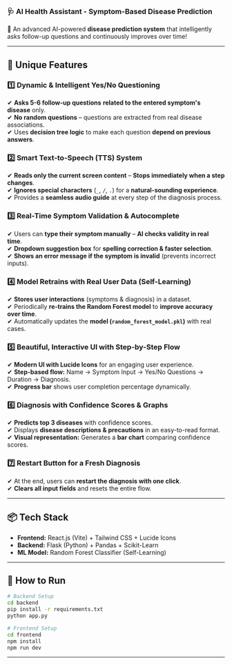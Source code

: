 
### **🩺 AI Health Assistant - Symptom-Based Disease Prediction**  

🚀 An advanced AI-powered **disease prediction system** that intelligently asks follow-up questions and continuously improves over time!  

---

## **🔹 Unique Features**  

### **1️⃣ Dynamic & Intelligent Yes/No Questioning**  
✔ **Asks 5-6 follow-up questions** **related to the entered symptom's disease** only.  
✔ **No random questions** – questions are extracted from real disease associations.  
✔ Uses **decision tree logic** to make each question **depend on previous answers**.  

### **2️⃣ Smart Text-to-Speech (TTS) System**  
✔ **Reads only the current screen content** – **Stops immediately when a step changes**.  
✔ **Ignores special characters** (`_`, `/`, `.`) for a **natural-sounding experience**.  
✔ Provides a **seamless audio guide** at every step of the diagnosis process.  

### **3️⃣ Real-Time Symptom Validation & Autocomplete**  
✔ Users can **type their symptom manually** – **AI checks validity in real time**.  
✔ **Dropdown suggestion box** for **spelling correction & faster selection**.  
✔ **Shows an error message if the symptom is invalid** (prevents incorrect inputs).  

### **4️⃣ Model Retrains with Real User Data (Self-Learning)**  
✔ **Stores user interactions** (symptoms & diagnosis) in a dataset.  
✔ Periodically **re-trains the Random Forest model** to **improve accuracy over time**.  
✔ Automatically updates the **model (`random_forest_model.pkl`)** with real cases.  

### **5️⃣ Beautiful, Interactive UI with Step-by-Step Flow**  
✔ **Modern UI with Lucide Icons** for an engaging user experience.  
✔ **Step-based flow:** Name → Symptom Input → Yes/No Questions → Duration → Diagnosis.  
✔ **Progress bar** shows user completion percentage dynamically.  

### **6️⃣ Diagnosis with Confidence Scores & Graphs**  
✔ **Predicts top 3 diseases** with confidence scores.  
✔ Displays **disease descriptions & precautions** in an easy-to-read format.  
✔ **Visual representation:** Generates a **bar chart** comparing confidence scores.  

### **7️⃣ Restart Button for a Fresh Diagnosis**  
✔ At the end, users can **restart the diagnosis with one click**.  
✔ **Clears all input fields** and resets the entire flow.  

---

## **📦 Tech Stack**  
- **Frontend:** React.js (Vite) + Tailwind CSS + Lucide Icons  
- **Backend:** Flask (Python) + Pandas + Scikit-Learn  
- **ML Model:** Random Forest Classifier (Self-Learning)  

---

## **🚀 How to Run**  
```bash
# Backend Setup
cd backend
pip install -r requirements.txt
python app.py

# Frontend Setup
cd frontend
npm install
npm run dev
```

---

